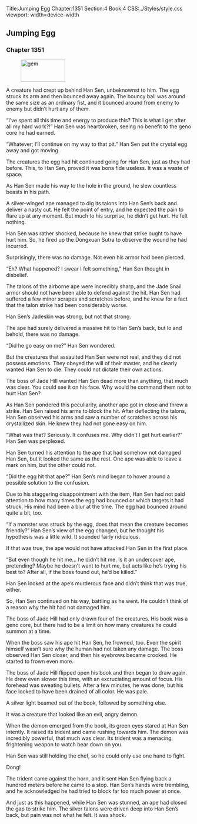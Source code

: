 Title:Jumping Egg 
Chapter:1351 
Section:4 
Book:4 
CSS:../Styles/style.css 
viewport: width=device-width
  
## Jumping Egg
### Chapter 1351 
<figure>
	<img src="../Images/gem.gif" alt="gem" id="gem" width="120" height="60" />
</figure>
  

  
  A creature had crept up behind Han Sen, unbeknownst to him. The egg struck its arm and then bounced away again. The bouncy ball was around the same size as an ordinary fist, and it bounced around from enemy to enemy but didn’t hurt any of them.

“I’ve spent all this time and energy to produce this? This is what I get after all my hard work?!” Han Sen was heartbroken, seeing no benefit to the geno core he had earned.

“Whatever; I’ll continue on my way to that pit.” Han Sen put the crystal egg away and got moving.

The creatures the egg had hit continued going for Han Sen, just as they had before. This, to Han Sen, proved it was bona fide useless. It was a waste of space.

As Han Sen made his way to the hole in the ground, he slew countless beasts in his path.

A silver-winged ape managed to dig its talons into Han Sen’s back and deliver a nasty cut. He felt the point of entry, and he expected the pain to flare up at any moment. But much to his surprise, he didn’t get hurt. He felt nothing.

Han Sen was rather shocked, because he knew that strike ought to have hurt him. So, he fired up the Dongxuan Sutra to observe the wound he had incurred.

Surprisingly, there was no damage. Not even his armor had been pierced.

“Eh? What happened? I swear I felt something,” Han Sen thought in disbelief.

The talons of the airborne ape were incredibly sharp, and the Jade Snail armor should not have been able to defend against the hit. Han Sen had suffered a few minor scrapes and scratches before, and he knew for a fact that the talon strike had been considerably worse.

Han Sen’s Jadeskin was strong, but not that strong.

The ape had surely delivered a massive hit to Han Sen’s back, but lo and behold, there was no damage.

“Did he go easy on me?” Han Sen wondered.

But the creatures that assaulted Han Sen were not real, and they did not possess emotions. They obeyed the will of their master, and he clearly wanted Han Sen to die. They could not dictate their own actions.

The boss of Jade Hill wanted Han Sen dead more than anything, that much was clear. You could see it on his face. Why would he command them not to hurt Han Sen?

As Han Sen pondered this peculiarity, another ape got in close and threw a strike. Han Sen raised his arms to block the hit. After deflecting the talons, Han Sen observed his arms and saw a number of scratches across his crystallized skin. He knew they had not gone easy on him.

“What was that? Seriously. It confuses me. Why didn’t I get hurt earlier?” Han Sen was perplexed.

Han Sen turned his attention to the ape that had somehow not damaged Han Sen, but it looked the same as the rest. One ape was able to leave a mark on him, but the other could not.

“Did the egg hit that ape?” Han Sen’s mind began to hover around a possible solution to the confusion.

Due to his staggering disappointment with the item, Han Sen had not paid attention to how many times the egg had bounced or which targets it had struck. His mind had been a blur at the time. The egg had bounced around quite a bit, too.

“If a monster was struck by the egg, does that mean the creature becomes friendly?” Han Sen’s view of the egg changed, but he thought his hypothesis was a little wild. It sounded fairly ridiculous.

If that was true, the ape would not have attacked Han Sen in the first place.

“But even though he hit me… he didn’t hit me. Is it an undercover ape, pretending? Maybe he doesn’t want to hurt me, but acts like he’s trying his best to? After all, if the boss found out, he’d be killed.”

Han Sen looked at the ape’s murderous face and didn’t think that was true, either.

So, Han Sen continued on his way, battling as he went. He couldn’t think of a reason why the hit had not damaged him.

The boss of Jade Hill had only drawn four of the creatures. His book was a geno core, but there had to be a limit on how many creatures he could summon at a time.

When the boss saw his ape hit Han Sen, he frowned, too. Even the spirit himself wasn’t sure why the human had not taken any damage. The boss observed Han Sen closer, and then his eyebrows became crooked. He started to frown even more.

The boss of Jade Hill flipped open his book and then began to draw again. He drew even slower this time, with an excruciating amount of focus. His forehead was sweating bullets. After a few minutes, he was done, but his face looked to have been drained of all color. He was pale.

A silver light beamed out of the book, followed by something else.

It was a creature that looked like an evil, angry demon.

When the demon emerged from the book, its green eyes stared at Han Sen intently. It raised its trident and came rushing towards him. The demon was incredibly powerful, that much was clear. Its trident was a menacing, frightening weapon to watch bear down on you.

Han Sen was still holding the chef, so he could only use one hand to fight.

Dong!

The trident came against the horn, and it sent Han Sen flying back a hundred meters before he came to a stop. Han Sen’s hands were trembling, and he acknowledged he had tried to block far too much power at once.

And just as this happened, while Han Sen was stunned, an ape had closed the gap to strike him. The silver talons were driven deep into Han Sen’s back, but pain was not what he felt. It was shock.
